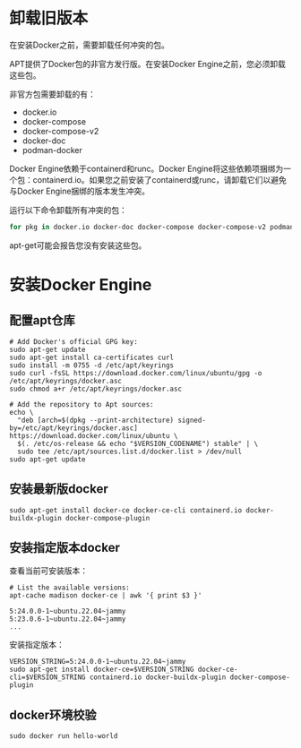 
# 卸载旧版本

在安装Docker之前，需要卸载任何冲突的包。

APT提供了Docker包的非官方发行版。在安装Docker Engine之前，您必须卸载这些包。

非官方包需要卸载的有：

- docker.io
- docker-compose
- docker-compose-v2
- docker-doc
- podman-docker

Docker Engine依赖于containerd和runc。Docker Engine将这些依赖项捆绑为一个包：containerd.io。如果您之前安装了containerd或runc，请卸载它们以避免与Docker Engine捆绑的版本发生冲突。

运行以下命令卸载所有冲突的包：

```bash
for pkg in docker.io docker-doc docker-compose docker-compose-v2 podman-docker containerd runc; do sudo apt-get remove $pkg; done
```

apt-get可能会报告您没有安装这些包。

# 安装Docker Engine

## 配置apt仓库

```
# Add Docker's official GPG key:
sudo apt-get update
sudo apt-get install ca-certificates curl
sudo install -m 0755 -d /etc/apt/keyrings
sudo curl -fsSL https://download.docker.com/linux/ubuntu/gpg -o /etc/apt/keyrings/docker.asc
sudo chmod a+r /etc/apt/keyrings/docker.asc

# Add the repository to Apt sources:
echo \
  "deb [arch=$(dpkg --print-architecture) signed-by=/etc/apt/keyrings/docker.asc] https://download.docker.com/linux/ubuntu \
  $(. /etc/os-release && echo "$VERSION_CODENAME") stable" | \
  sudo tee /etc/apt/sources.list.d/docker.list > /dev/null
sudo apt-get update
```

## 安装最新版docker

```
sudo apt-get install docker-ce docker-ce-cli containerd.io docker-buildx-plugin docker-compose-plugin
```

## 安装指定版本docker

查看当前可安装版本：
```
# List the available versions:
apt-cache madison docker-ce | awk '{ print $3 }'

5:24.0.0-1~ubuntu.22.04~jammy
5:23.0.6-1~ubuntu.22.04~jammy
...
```

安装指定版本：
```
VERSION_STRING=5:24.0.0-1~ubuntu.22.04~jammy
sudo apt-get install docker-ce=$VERSION_STRING docker-ce-cli=$VERSION_STRING containerd.io docker-buildx-plugin docker-compose-plugin
```

## docker环境校验
    
```
sudo docker run hello-world
```